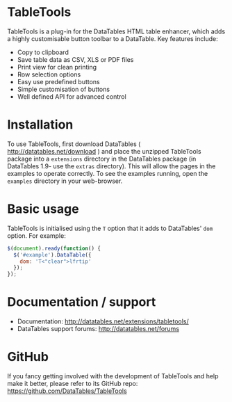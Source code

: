 # TableTools

TableTools is a plug-in for the DataTables HTML table enhancer, which adds a highly customisable button toolbar to a DataTable. Key features include:

- Copy to clipboard
- Save table data as CSV, XLS or PDF files
- Print view for clean printing
- Row selection options
- Easy use predefined buttons
- Simple customisation of buttons
- Well defined API for advanced control

# Installation

To use TableTools, first download DataTables ( http://datatables.net/download ) and place the unzipped TableTools package into a `extensions` directory in the DataTables package (in DataTables 1.9- use the `extras` directory). This will allow the pages in the examples to operate correctly. To see the examples running, open the `examples` directory in your web-browser.

# Basic usage

TableTools is initialised using the `T` option that it adds to DataTables' `dom` option. For example:

```js
$(document).ready(function() {
  $('#example').DataTable({
    dom: 'T<"clear">lfrtip'
  });
});
```

# Documentation / support

- Documentation: http://datatables.net/extensions/tabletools/
- DataTables support forums: http://datatables.net/forums

# GitHub

If you fancy getting involved with the development of TableTools and help make it better, please refer to its GitHub repo: https://github.com/DataTables/TableTools
